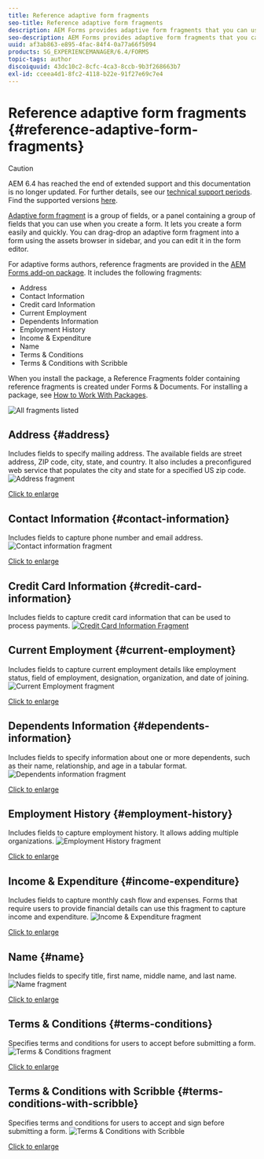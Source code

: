 ```yaml
---
title: Reference adaptive form fragments
seo-title: Reference adaptive form fragments
description: AEM Forms provides adaptive form fragments that you can use as assets to create a form quickly. 
seo-description: AEM Forms provides adaptive form fragments that you can use as assets to create a form quickly. 
uuid: af3ab863-e895-4fac-84f4-0a77a66f5094
products: SG_EXPERIENCEMANAGER/6.4/FORMS
topic-tags: author
discoiquuid: 43dc10c2-8cfc-4ca3-8ccb-9b3f268663b7
exl-id: cceea4d1-8fc2-4118-b22e-91f27e69c7e4
---
```

# Reference adaptive form fragments {#reference-adaptive-form-fragments}

>[!CAUTION]
>
>AEM 6.4 has reached the end of extended support and this documentation is no longer updated. For further details, see our [technical support periods](https://helpx.adobe.com/support/programs/eol-matrix.html). Find the supported versions [here](https://experienceleague.adobe.com/docs/).

[Adaptive form fragment](/help/forms/using/adaptive-form-fragments.md) is a group of fields, or a panel containing a group of fields that you can use when you create a form. It lets you create a form easily and quickly. You can drag-drop an adaptive form fragment into a form using the assets browser in sidebar, and you can edit it in the form editor.

For adaptive forms authors, reference fragments are provided in the [AEM Forms add-on package](https://experienceleague.adobe.com/docs/experience-manager-release-information/aem-release-updates/forms-updates/aem-forms-releases.html). It includes the following fragments:

* Address
* Contact Information
* Credit card Information  
* Current Employment
* Dependents Information  
* Employment History
* Income & Expenditure
* Name  
* Terms & Conditions
* Terms & Conditions with Scribble

When you install the package, a Reference Fragments folder containing reference fragments is created under Forms & Documents. For installing a package, see [How to Work With Packages](/help/sites-administering/package-manager.md).

![All fragments listed](assets/ootb-frags.png)

## Address {#address}

Includes fields to specify mailing address. The available fields are street address, ZIP code, city, state, and country. It also includes a preconfigured web service that populates the city and state for a specified US zip code.
    ![Address fragment](assets/address.png)

[Click to enlarge](assets/address.png)

## Contact Information {#contact-information}

Includes fields to capture phone number and email address. 
    ![Contact information fragment](assets/contact-info.png)

[Click to enlarge](assets/contact-info-1.png)

## Credit Card Information {#credit-card-information}

Includes fields to capture credit card information that can be used to process payments.
    [ ![Credit Card Information Fragment](assets/cc-info.png)](assets/cc-info-1.png)

## Current Employment {#current-employment}

Includes fields to capture current employment details like employment status, field of employment, designation, organization, and date of joining. 
    ![Current Employment fragment](assets/current-emp.png)

[Click to enlarge](assets/current-emp-1.png)

## Dependents Information {#dependents-information}

Includes fields to specify information about one or more dependents, such as their name, relationship, and age in a tabular format.
    ![Dependents information fragment](assets/dependents-info.png)

[Click to enlarge](assets/dependents-info-1.png)

## Employment History {#employment-history}

Includes fields to capture employment history. It allows adding multiple organizations.
    ![Employment History fragment](assets/emp-history.png)

[Click to enlarge](assets/emp-history-1.png)

## Income & Expenditure {#income-expenditure}

Includes fields to capture monthly cash flow and expenses. Forms that require users to provide financial details can use this fragment to capture income and expenditure.
    ![Income & Expenditure fragment](assets/income.png)

[Click to enlarge](assets/income-1.png)

## Name {#name}

Includes fields to specify title, first name, middle name, and last name.
    ![Name fragment](assets/name.png)

[Click to enlarge](assets/name-1.png)

## Terms & Conditions {#terms-conditions}

Specifies terms and conditions for users to accept before submitting a form.
    ![Terms & Conditions fragment](assets/tnc.png)

[Click to enlarge](assets/tnc-1.png)

## Terms & Conditions with Scribble {#terms-conditions-with-scribble}

Specifies terms and conditions for users to accept and sign before submitting a form.
    ![Terms & Conditions with Scribble](assets/tnc-scribble.png)

[Click to enlarge](assets/tnc-scribble-1.png)

